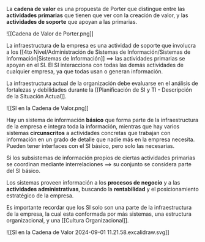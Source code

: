 La **cadena de valor** es una propuesta de Porter que distingue entre las **actividades primarias** que tienen que ver con la creación de valor, y las **actividades de soporte** que apoyan a las primarias.

![[Cadena de Valor de Porter.png]]

La infraestructura de la empresa es una actividad de soporte que involucra a los [[4to Nivel/Administración de Sistemas de Información/Sistemas de Información|Sistemas de Información]] $\implies$ las actividades primarias se apoyan en el SI. El SI interacciona con todas las demás actividades de cualquier empresa, ya que todas usan o generan información.

La infraestructura actual de la organización debe evaluarse en el análisis de fortalezas y debilidades durante la [[Planificación de SI y TI - Descripción de la Situación Actual]].

![[SI en la Cadena de Valor.png]]

Hay un sistema de información **básico** que forma parte de la infraestructura de la empresa e integra toda la información, mientras que hay varios sistemas **circunscritos** a actividades concretas que trabajan con información en un grado de detalle que nadie más en la empresa necesita. Pueden tener interfaces con el SI básico, pero solo las necesarias.

Si los subsistemas de información propios de ciertas actividades primarias se coordinan mediante interrelaciones $\implies$ su conjunto se considera parte del SI básico.

Los sistemas proveen información a los **procesos de negocio** y a las **actividades administrativas**, buscando la **rentabilidad** y el posicionamiento estratégico de la empresa.

Es importante recordar que los SI solo son una parte de la infraestructura de la empresa, la cual esta conformada por más sistemas, una estructura organizacional, y una [[Cultura Organizacional]].

![[SI en la Cadena de Valor 2024-09-01 11.21.58.excalidraw.svg]]
